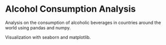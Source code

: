 # Alcohol Consumption Analysis

Analysis on the consumption of alcoholic beverages in countries around the world using pandas and numpy. 

Visualization with seaborn and matplotlib. 
